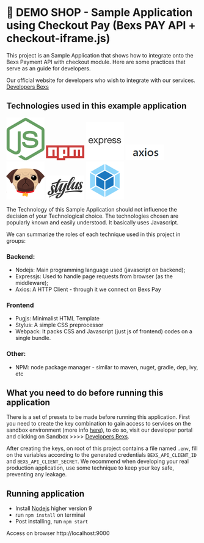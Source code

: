 # 🏪 DEMO SHOP - Sample Application using Checkout Pay (Bexs PAY API + checkout-iframe.js)

This project is an Sample Application that shows how to integrate onto the Bexs Payment API with checkout module. Here are some practices that serve as an guide for developers.

Our official website for developers who wish to integrate with our services. [Developers Bexs](https://developers.bexs.com.br)

## Technologies used in this example application
[![Nodejs](/img_readme/nodejs.png)](https://nodejs.org/)
[![NPM](/img_readme/npm.png)](https://www.npmjs.com/)
[![ExpressJS](/img_readme/express.png)](https://expressjs.com/)
[![Axios](/img_readme/axios.png)](https://github.com/axios/axios)
[![Pugjs](/img_readme/pugjs.png)](https://pugjs.org/)
[![Stylus](/img_readme/stylus.png)](http://stylus-lang.com/)
[![Webpack](/img_readme/webpack.png)](https://webpack.js.org/)

The Technology of this Sample Application should not influence the decision of your Technological choice. The technologies chosen are popularly known and easily understood. It basically uses Javascript. 

We can summarize the roles of each technique used in this project in groups:
### Backend:
* Nodejs: Main programming language used (javascript on backend);
* Expressjs: Used to handle page requests from browser (as the middleware);
* Axios: A HTTP Client - through it we connect on Bexs Pay

### Frontend
* Pugjs: Minimalist HTML Template
* Stylus: A simple CSS preprocessor
* Webpack: It packs CSS and Javascript (just js of frontend) codes on a single bundle.

### Other:
* NPM: node package manager - similar to maven, nuget, gradle, dep, ivy, etc

## What you need to do before running this application
There is a set of presets to be made before running this application.
First you need to create the key combination to gain access to services on the sandbox environment (more info [here](https://developers.bexs.com.br/api/pay#section/Introduction/Creating-your-User-to-Sandbox)), to do so, visit our developer portal and clicking on Sandbox >>>> [Developers Bexs](https://developers.bexs.com.br).

After creating the keys, on root of this project contains a file named `.env`, fill on the variables according to the generated credentials `BEXS_API_CLIENT_ID` and `BEXS_API_CLIENT_SECRET`. We recommend when developing your real production application, use some technique to keep your key safe, preventing any leakage.

## Running application
* Install [Nodejs](https://nodejs.org/) higher version 9
* run `npm install` on terminal
* Post installing, run `npm start`

Access on browser http://localhost:9000